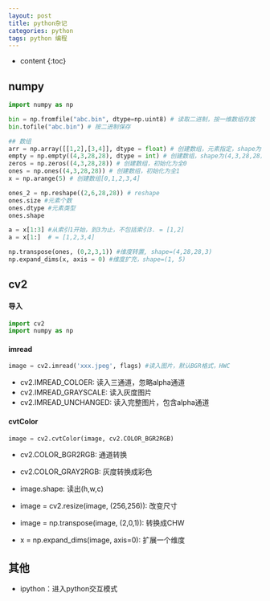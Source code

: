 ```yaml
---
layout: post
title: python杂记
categories: python
tags: python 编程
---
```


* content
{:toc}
## numpy

```python
import numpy as np

bin = np.fromfile("abc.bin", dtype=np.uint8) # 读取二进制，按一维数组存放
bin.tofile("abc.bin") # 按二进制保存

## 数组
arr = np.array([[1,2],[3,4]], dtype = float) # 创建数组，元素指定，shape为(2,2)
empty = np.empty((4,3,28,28), dtype = int) # 创建数组，shape为(4,3,28,28)
zeros = np.zeros((4,3,28,28)) # 创建数组，初始化为全0
ones = np.ones((4,3,28,28)) # 创建数组，初始化为全1
x = np.arange(5) # 创建数组[0,1,2,3,4]

ones_2 = np.reshape((2,6,28,28)) # reshape
ones.size #元素个数
ones.dtype #元素类型
ones.shape

a = x[1:3] #从索引1开始，到3为止，不包括索引3. = [1,2]
a = x[1:]  # = [1,2,3,4]

np.transpose(ones, (0,2,3,1)) #维度转置, shape=(4,28,28,3)
np.expand_dims(x, axis = 0) #维度扩充，shape=(1, 5)

```



## cv2

#### 导入

```python
import cv2
import numpy as np
```

#### imread

```python
image = cv2.imread('xxx.jpeg', flags) #读入图片，默认BGR格式，HWC
```

<!--more-->

* cv2.IMREAD_COLOER: 读入三通道，忽略alpha通道
* cv2.IMREAD_GRAYSCALE: 读入灰度图片
* cv2.IMREAD_UNCHANGED: 读入完整图片，包含alpha通道

#### cvtColor

```python
image = cv2.cvtColor(image, cv2.COLOR_BGR2RGB)
```

* cv2.COLOR_BGR2RGB: 通道转换
* cv2.COLOR_GRAY2RGB: 灰度转换成彩色

* image.shape: 读出(h,w,c)
* image = cv2.resize(image, (256,256)): 改变尺寸
* image = np.transpose(image, (2,0,1)): 转换成CHW
* x = np.expand_dims(image, axis=0): 扩展一个维度



## 其他

* ipython：进入python交互模式